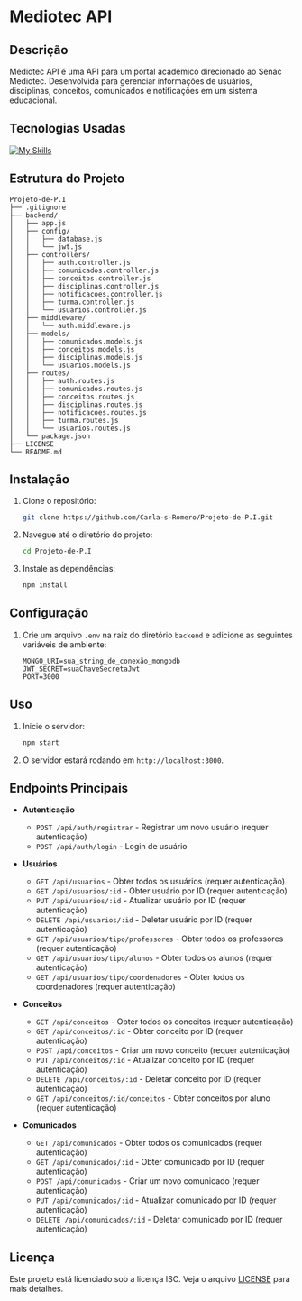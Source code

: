 
# Mediotec API

## Descrição
Mediotec API é uma API para um portal academico direcionado ao Senac Mediotec. Desenvolvida para gerenciar informações de usuários, disciplinas, conceitos, comunicados e notificações em um sistema educacional.

## Tecnologias Usadas
[![My Skills](https://skillicons.dev/icons?i=js,nodejs,express,mongodb,npm,postman)](https://skillicons.dev)

## Estrutura do Projeto

```
Projeto-de-P.I
├── .gitignore
├── backend/
│   ├── app.js
│   ├── config/
│   │   ├── database.js
│   │   └── jwt.js
│   ├── controllers/
│   │   ├── auth.controller.js
│   │   ├── comunicados.controller.js
│   │   ├── conceitos.controller.js
│   │   ├── disciplinas.controller.js
│   │   ├── notificacoes.controller.js
│   │   ├── turma.controller.js
│   │   └── usuarios.controller.js
│   ├── middleware/
│   │   └── auth.middleware.js
│   ├── models/
│   │   ├── comunicados.models.js
│   │   ├── conceitos.models.js
│   │   ├── disciplinas.models.js
│   │   └── usuarios.models.js
│   ├── routes/
│   │   ├── auth.routes.js
│   │   ├── comunicados.routes.js
│   │   ├── conceitos.routes.js
│   │   ├── disciplinas.routes.js
│   │   ├── notificacoes.routes.js
│   │   ├── turma.routes.js
│   │   └── usuarios.routes.js
│   └── package.json
├── LICENSE
└── README.md
```

## Instalação
1. Clone o repositório:
    ```sh
    git clone https://github.com/Carla-s-Romero/Projeto-de-P.I.git
    ```

2. Navegue até o diretório do projeto:
    ```sh
    cd Projeto-de-P.I
    ```
    
3. Instale as dependências:
    ```sh
    npm install
    ```

## Configuração
1. Crie um arquivo `.env` na raiz do diretório `backend` e adicione as seguintes variáveis de ambiente:
    ```env
    MONGO_URI=sua_string_de_conexão_mongodb
    JWT_SECRET=suaChaveSecretaJwt
    PORT=3000
    ```

## Uso
1. Inicie o servidor:
    ```sh
    npm start
    ```
2. O servidor estará rodando em `http://localhost:3000`.

## Endpoints Principais
- **Autenticação**
  - `POST /api/auth/registrar` - Registrar um novo usuário (requer autenticação)
  - `POST /api/auth/login` - Login de usuário

- **Usuários**
  - `GET /api/usuarios` - Obter todos os usuários (requer autenticação)
  - `GET /api/usuarios/:id` - Obter usuário por ID (requer autenticação)
  - `PUT /api/usuarios/:id` - Atualizar usuário por ID (requer autenticação)
  - `DELETE /api/usuarios/:id` - Deletar usuário por ID (requer autenticação)
  - `GET /api/usuarios/tipo/professores` - Obter todos os professores (requer autenticação)
  - `GET /api/usuarios/tipo/alunos` - Obter todos os alunos (requer autenticação)
  - `GET /api/usuarios/tipo/coordenadores` - Obter todos os coordenadores (requer autenticação)

- **Conceitos**
  - `GET /api/conceitos` - Obter todos os conceitos (requer autenticação)
  - `GET /api/conceitos/:id` - Obter conceito por ID (requer autenticação)
  - `POST /api/conceitos` - Criar um novo conceito (requer autenticação)
  - `PUT /api/conceitos/:id` - Atualizar conceito por ID (requer autenticação)
  - `DELETE /api/conceitos/:id` - Deletar conceito por ID (requer autenticação)
  - `GET /api/conceitos/:id/conceitos` - Obter conceitos por aluno (requer autenticação)

- **Comunicados**
  - `GET /api/comunicados` - Obter todos os comunicados (requer autenticação)
  - `GET /api/comunicados/:id` - Obter comunicado por ID (requer autenticação)
  - `POST /api/comunicados` - Criar um novo comunicado (requer autenticação)
  - `PUT /api/comunicados/:id` - Atualizar comunicado por ID (requer autenticação)
  - `DELETE /api/comunicados/:id` - Deletar comunicado por ID (requer autenticação)

## Licença
Este projeto está licenciado sob a licença ISC. Veja o arquivo [LICENSE](LICENSE) para mais detalhes.
